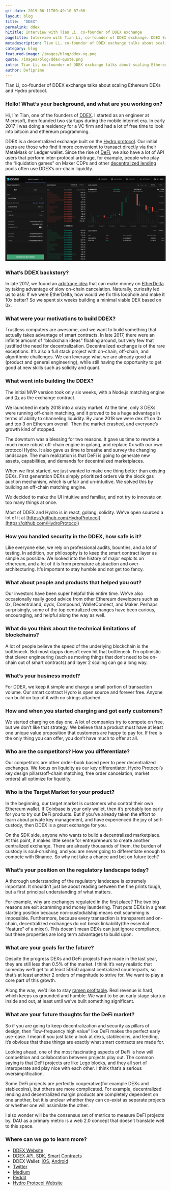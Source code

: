 ```yaml
---
git-date: 2019-06-11T09:49:10-07:00
layout: blog
title:  "DDEX"
permalink: ddex
h1title: Interview with Tian Li, co-founder of DDEX exchange
pagetitle: Interview with Tian Li, co-founder of DDEX exchange. DDEX Exchange review.  
metadescription: Tian Li, co-founder of DDEX exchange talks about scaling Ethereum DEXs and Hydro protocol.
category: blog
featured-image: /images/blog/ddex-og.png
quote: /images/blog/ddex-quote.png
intro: Tian Li, co-founder of DDEX exchange talks about scaling Ethereum DEXs and Hydro protocol.
author: Defiprime
---
```

Tian Li, co-founder of DDEX exchange talks about scaling Ethereum DEXs and Hydro protocol.

### Hello! What’s your background, and what are you working on?

Hi, I’m Tian, one of the founders of [DDEX](https://ddex.io/). I started as an engineer at Microsoft, then founded two startups during the mobile internet era. In early 2017 I was doing a residency for a VC firm and had a lot of free time to look into bitcoin and ethereum programming.

DDEX is a decentralized exchange built on the [Hydro protocol](https://hydroprotocol.io/). Our initial users are those who find it more convenient to transact directly via their MetaMask or Ledger wallet. Since the rise of [DeFi](/), we also have a lot of API users that perform inter-protocol arbitrage, for example, people who play the “liquidation games” on Maker CDPs and other [decentralized lending](/decentralized_lending) pools often use DDEX’s on-chain liquidity.

![](/images/blog/ddex3.png)

### What’s DDEX backstory?

In late 2017, we found an [arbitrage idea](http://hackingdistributed.com/2017/08/13/cost-of-decent/) that can make money on [EtherDelta](https://etherdelta.com/) by taking advantage of slow on-chain cancelation. Naturally, curiosity led us to ask: If we were EtherDelta, how would we fix this loophole and make it 10x better? So we spent six weeks building a minimal viable DEX based on 0x.

### What were your motivations to build DDEX?

Trustless computers are awesome, and we want to build something that actually takes advantage of smart contracts. In late 2017, there were an infinite amount of “blockchain ideas” floating around, but very few that justified the need for decentralization. Decentralized exchange is of the rare exceptions. It’s also a full stack project with on-chain, off-chain, and algorithmic challenges. We can leverage what we are already good at (product and general engineering), while still having the opportunity to get good at new skills such as solidity and quant.

### What went into building the DDEX?

The initial MVP version took only six weeks, with a Node.js matching engine and [0x](https://0x.org) as the exchange contract.

We launched in early 2018 into a crazy market. At the time, only 3 DEXs were running off-chain matching, and it proved to be a huge advantage in terms of ability to channeling liquidity. By June 2018 we were dex #1 on 0x and top 3 on Ethereum overall. Then the market crashed, and everyone’s growth kind of stopped.

The downturn was a blessing for two reasons. It gave us time to rewrite a much more robust off-chain engine in golang, and replace 0x with our own protocol Hydro. It also gave us time to breathe and survey the changing landscape. The main realization is that DeFi is going to generate new assets, capabilities, and demands for decentralized marketplaces.

When we first started, we just wanted to make one thing better than existing DEXs. First generation DEXs simply prioritized orders via the block gas auction mechanism, which is unfair and un-intuitive. We solved this by building an off-chain matching engine.

We decided to make the UI intuitive and familiar, and not try to innovate on too many things at once.

Most of DDEX and Hydro is in react, golang, solidity. We’ve open sourced a lot of it at [https://github.com/HydroProtocol](https://github.com/HydroProtocol)

### How you handled security in the DDEX, how safe is it?  

Like everyone else, we rely on professional audits, bounties, and a lot of testing. In addition, our philosophy is to keep the smart contract layer as simple as possible. We looked into the history of major exploits on ethereum, and a lot of it is from premature abstraction and over-architecturing. It’s important to stay humble and not get too fancy.

### What about people and products that helped you out?

Our investors have been super helpful this entire time. We’ve also occasionally really good advice from other Ethereum developers such as 0x, Decentraland, dydx, Compound, WalletConnect, and Maker. Perhaps surprisingly, some of the top centralized exchanges have been curious, encouraging, and helpful along the way as well.

### What do you think about the technical limitations of blockchains?

A lot of people believe the speed of the underlying blockchain is the bottleneck. But most dapps doesn’t even hit that bottleneck. I’m optimistic that clever engineering (such as moving things that don’t need to be on-chain out of smart contracts) and layer 2 scaling can go a long way.

### What’s your business model?

For DDEX, we keep it simple and charge a small portion of transaction volume. Our smart contract Hydro is open source and forever free. Anyone can build on top of it with no strings attached.

### How and when you started charging and got early customers?

We started charging on day one. A lot of companies try to compete on free, but we don’t like that strategy. We believe that a product must have at least one unique value proposition that customers are happy to pay for. If free is the only thing you can offer, you don’t have much to offer at all.

### Who are the competitors? How you differentiate?

Our competitors are other order-book based peer to peer decentralized exchanges. We focus on liquidity as our key differentiator. Hydro Protocol’s key design pillars(off-chain matching, free order cancelation, market orders) all optimize for liquidity.

### Who is the Target Market for your product?

In the beginning, our target market is customers who control their own Ethereum wallet. If Coinbase is your only wallet, then it’s probably too early for you to try out DeFi products. But if you’ve already taken the effort to learn about private key management, and have experienced the joy of self-custody, then DDEX is a great exchange for you.

On the SDK side, anyone who wants to build a decentralized marketplace. At this point, it makes little sense for entrepreneurs to create another centralized exchange. There are already thousands of them, the burden of custody is soul-crushing, and you are never going to differentiate enough to compete with Binance. So why not take a chance and bet on future tech?

### What’s your position on the regulatory landscape today?

A thorough understanding of the regulatory landscape is extremely important. It shouldn’t just be about reading between the fine prints tough, but a first principal understanding of what matters.

For example, why are exchanges regulated in the first place? The two big reasons are exit scamming and money laundering. That puts DEXs in a great starting position because non-custodialship means exit scamming is impossible. Furthermore, because every transaction is transparent and on-chain, decentralized exchanges do not break linkability(the essential “feature” of a mixer). This doesn’t mean DEXs can just ignore compliance, but these properties are long term advantages to build upon.

### What are your goals for the future?

Despite the progress DEXs and DeFi projects have made in the last year, they are still less than 0.5% of the market. I think it’s very realistic that someday we’ll get to at least 50/50 against centralized counterparts, so that’s at least another 2 orders of magnitude to strive for. We want to play a core part of this growth.

Along the way, we’d like to stay [ramen profitable](http://www.paulgraham.com/ramenprofitable.html). Real revenue is hard, which keeps us grounded and humble. We want to be an early stage startup inside and out, at least until we’ve built something significant.

### What are your future thoughts for the DeFi market?

So if you are going to keep decentralization and security as pillars of design, then “low-frequency high value” like DeFi makes the perfect early use-case. I mean if you just take a look at dexs, stablecoins, and lending, it’s obvious that these things are exactly what smart contracts are made for.

Looking ahead, one of the most fascinating aspects of DeFi is how will competition and collaboration between projects play out. The common saying is that DeFi projects are like Lego blocks, and they all sort of interoperate and play nice with each other. I think that’s a serious oversimplification.

Some DeFi projects are perfectly cooperative(for example DEXs and stablecoins), but others are more complicated. For example, decentralized lending and decentralized margin products are completely dependent on one another, but it is unclear whether they can co-exist as separate projects or whether one will assimilate the other.

I also wonder will be the consensus set of metrics to measure DeFi projects by. DAU as a primary metric is a web 2.0 concept that doesn’t translate well to this space.

### Where can we go to learn more?

- [DDEX Website](https://ddex.io/)
- [DDEX API](https://docs.ddex.io/), [SDK](https://github.com/HydroProtocol/sdk), [Smart Contracts](https://github.com/HydroProtocol/protocol)
- DDEX Wallet: [iOS](https://itunes.apple.com/us/app/ddex-decentralized-exchange/id1423026915?mt=8),  [Android](https://play.google.com/store/apps/details?id=io.ddex.wallet)
- [Twitter](https://twitter.com/ddex_io)
- [Medium](https://medium.com/ddex)
- [Reddit](https://www.reddit.com/r/ddex/)
- [Hydro Protocol Website](https://hydroprotocol.io/)
